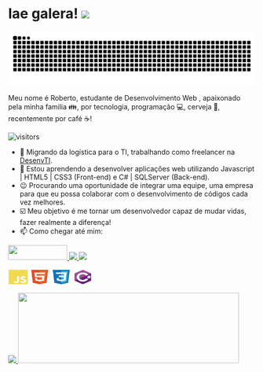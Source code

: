
# Iae galera! <img src="https://raw.githubusercontent.com/kaueMarques/kaueMarques/master/hi.gif" width="30px">
![Snake animation](https://github.com/GuillaumeFalourd/GuillaumeFalourd/blob/output/github-contribution-grid-snake.svg)

Meu nome é Roberto, estudante de Desenvolvimento Web , apaixonado pela minha familia 👪, por tecnologia, programação 💻, cerveja 🍺, recentemente por café ☕!

![visitors](https://visitor-badge.glitch.me/badge?page_id=beto-desenv.readme)
- 🔭 Migrando da logística para o TI, trabalhando como freelancer na [DesenvTI](https://www.linkedin.com/company/desenvti/).
- 🌱 Estou aprendendo a desenvolver aplicações web utilizando Javascript | HTML5 | CSS3 (Front-end) e C# | SQLServer (Back-end).
- 😉 Procurando uma oportunidade de integrar uma equipe, uma empresa para que eu possa colaborar com o desenvolvimento de códigos cada vez melhores.
- ☑️ Meu objetivo é me tornar um desenvolvedor capaz de mudar vidas, fazer realmente a diferença!
- 📫 Como chegar até mim:

<a href="https://api.whatsapp.com/send?phone=5511982294590">
    <img height="30" width="120" src="https://user-images.githubusercontent.com/79486045/120418046-3df44100-c336-11eb-9c07-fecf0cc22a3d.png" />
  </a>
  
  <a href="https://www.instagram.com/beto_vieiracarlos/">
    <img src="https://img.shields.io/badge/instagram-%23E4405F.svg?&style=for-the-badge&logo=instagram&logoColor=white" />
  </a>
  
  <a href="https://www.linkedin.com/in/roberto-vieira-carlos-8aa06796/">
    <img src="https://img.shields.io/badge/linkedin-%230077B5.svg?&style=for-the-badge&logo=linkedin&logoColor=white" />
  </a>
  
  <div style="display: inline_block"><br>
    <img align="center" alt="Beto-Js" height="30" width="40" src="https://raw.githubusercontent.com/devicons/devicon/master/icons/javascript/javascript-plain.svg">
    <img align="center" alt="Beto-HTML" height="30" width="40" src="https://raw.githubusercontent.com/devicons/devicon/master/icons/html5/html5-original.svg">
    <img align="center" alt="Beto-CSS" height="30" width="40" src="https://raw.githubusercontent.com/devicons/devicon/master/icons/css3/css3-original.svg">
    <img align="center" alt="Beto-Csharp" height="30" width="40" src="https://raw.githubusercontent.com/devicons/devicon/master/icons/csharp/csharp-original.svg">
  </div><br>

 <div>
  <a href="https://github.com/beto-desenv">
    <img height="140" src="https://github-readme-stats.vercel.app/api?username=beto-desenv&show_icons=true&theme=dracula&include_all_commits=true&count_private=true"/>
    <img height="143" width="450" src="https://github-readme-stats.vercel.app/api/top-langs/?username=beto-desenv&layout=compact&langs_count=16&theme=dracula"/><br>
  </div>
  
  
  
  
  
  
  
  



